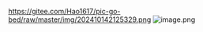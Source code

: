 https://gitee.com/Hao1617/pic-go-bed/raw/master/img/202410142125329.png
![image.png](https://gitee.com/Hao1617/pic-go-bed/raw/master/img/202410142125329.png)
